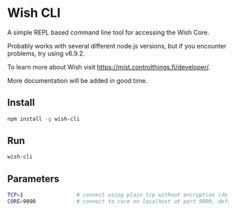 # Wish CLI

A simple REPL based command line tool for accessing the Wish Core. 

Probably works with several different node.js versions, but if you encounter problems, try using v6.9.2.

To learn more about Wish visit https://mist.controlthings.fi/developer/.

More documentation will be added in good time.

## Install

```sh
npm install -g wish-cli
```

## Run

```sh
wish-cli
```

## Parameters

```sh
TCP=1                 # connect using plain tcp without encryption (default)
CORE=9090             # connect to core on localhost at port 9090, default is 9094
```
